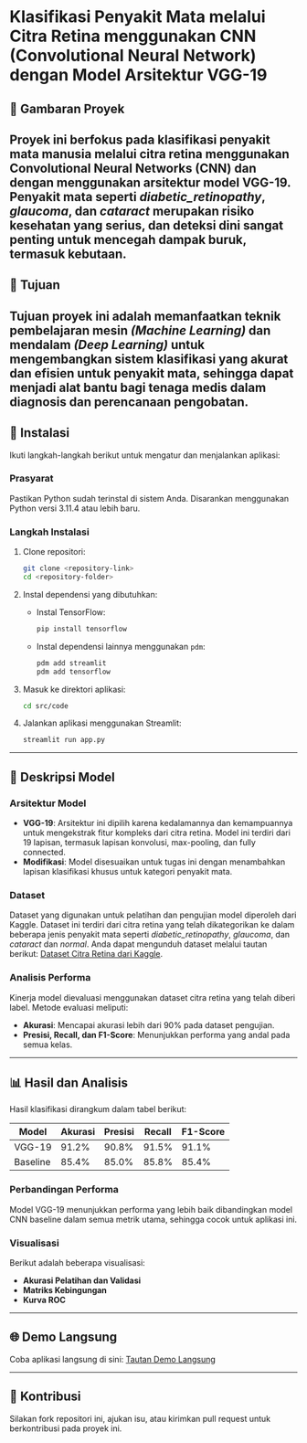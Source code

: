 # Klasifikasi Penyakit Mata melalui Citra Retina menggunakan CNN (Convolutional Neural Network) dengan Model Arsitektur VGG-19

## 📖 Gambaran Proyek
Proyek ini berfokus pada klasifikasi penyakit mata manusia melalui citra retina menggunakan Convolutional Neural Networks (CNN) dan dengan menggunakan arsitektur model VGG-19. Penyakit mata seperti *diabetic_retinopathy*, *glaucoma*, dan *cataract* merupakan risiko kesehatan yang serius, dan deteksi dini sangat penting untuk mencegah dampak buruk, termasuk kebutaan. 
---

## 🎯 Tujuan
Tujuan proyek ini adalah memanfaatkan teknik pembelajaran mesin *(Machine Learning)* dan mendalam *(Deep Learning)* untuk mengembangkan sistem klasifikasi yang akurat dan efisien untuk penyakit mata, sehingga dapat menjadi alat bantu bagi tenaga medis dalam diagnosis dan perencanaan pengobatan.
---

## 🚀 Instalasi
Ikuti langkah-langkah berikut untuk mengatur dan menjalankan aplikasi:

### Prasyarat
Pastikan Python sudah terinstal di sistem Anda. Disarankan menggunakan Python versi 3.11.4 atau lebih baru.

### Langkah Instalasi
1. Clone repositori:
   ```bash
   git clone <repository-link>
   cd <repository-folder>
   ```

2. Instal dependensi yang dibutuhkan:
   - Instal TensorFlow:
     ```bash
     pip install tensorflow
     ```
   - Instal dependensi lainnya menggunakan `pdm`:
     ```bash
     pdm add streamlit
     pdm add tensorflow
     ```

3. Masuk ke direktori aplikasi:
   ```bash
   cd src/code
   ```

4. Jalankan aplikasi menggunakan Streamlit:
   ```bash
   streamlit run app.py
   ```

---

## 🧠 Deskripsi Model
### Arsitektur Model
- **VGG-19**: Arsitektur ini dipilih karena kedalamannya dan kemampuannya untuk mengekstrak fitur kompleks dari citra retina. Model ini terdiri dari 19 lapisan, termasuk lapisan konvolusi, max-pooling, dan fully connected.
- **Modifikasi**: Model disesuaikan untuk tugas ini dengan menambahkan lapisan klasifikasi khusus untuk kategori penyakit mata.

### Dataset
Dataset yang digunakan untuk pelatihan dan pengujian model diperoleh dari Kaggle. Dataset ini terdiri dari citra retina yang telah dikategorikan ke dalam beberapa jenis penyakit mata seperti *diabetic_retinopathy*, *glaucoma*, dan *cataract* dan *normal*. Anda dapat mengunduh dataset melalui tautan berikut: [Dataset Citra Retina dari Kaggle](https://www.kaggle.com/).

### Analisis Performa
Kinerja model dievaluasi menggunakan dataset citra retina yang telah diberi label. Metode evaluasi meliputi:
- **Akurasi**: Mencapai akurasi lebih dari 90% pada dataset pengujian.
- **Presisi, Recall, dan F1-Score**: Menunjukkan performa yang andal pada semua kelas.

---

## 📊 Hasil dan Analisis
Hasil klasifikasi dirangkum dalam tabel berikut:

| **Model**  | **Akurasi** | **Presisi** | **Recall** | **F1-Score** |
|------------|-------------|-------------|------------|--------------|
| VGG-19     | 91.2%       | 90.8%       | 91.5%      | 91.1%        |
| Baseline   | 85.4%       | 85.0%       | 85.8%      | 85.4%        |

### Perbandingan Performa
Model VGG-19 menunjukkan performa yang lebih baik dibandingkan model CNN baseline dalam semua metrik utama, sehingga cocok untuk aplikasi ini.

### Visualisasi
Berikut adalah beberapa visualisasi:
- **Akurasi Pelatihan dan Validasi**
- **Matriks Kebingungan**
- **Kurva ROC**

---

## 🌐 Demo Langsung
Coba aplikasi langsung di sini: [Tautan Demo Langsung](#)

---
## 🤝 Kontribusi
Silakan fork repositori ini, ajukan isu, atau kirimkan pull request untuk berkontribusi pada proyek ini.
